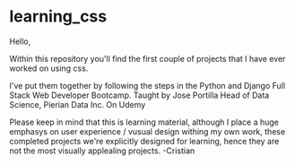 # learning_css

Hello, 

Within this repository you'll find the first couple of projects that I have ever worked on using css. 

I've put them together by following the steps in the Python and Django Full Stack Web Developer Bootcamp. Taught by Jose Portilla Head of Data Science, Pierian Data Inc. On Udemy

Please keep in mind that this is learning material, although I place a huge emphasys on user experience / vusual design withing my own work, these completed projects we're explicitly designed for learning, hence they are not the most visually applealing projects.  -Cristian
